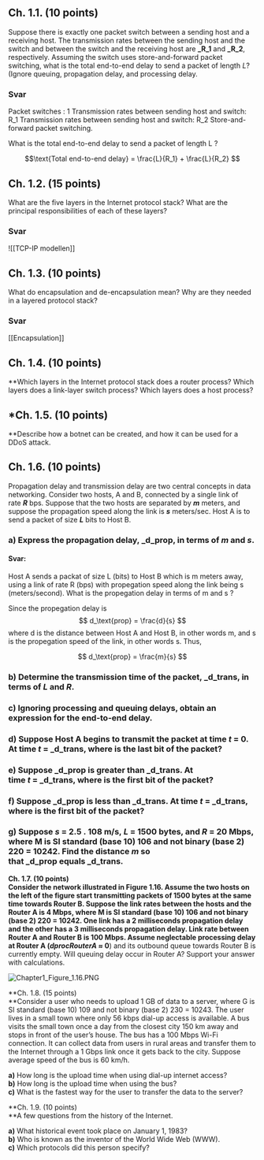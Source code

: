 
## Ch. 1.1. (10 points)  
Suppose there is exactly one packet switch between a sending host and a receiving host. The transmission rates between the sending host and the switch and between the switch and the receiving host are **_R_1** and **_R_2**, respectively. Assuming the switch uses store-and-forward packet switching, what is the total end-to-end delay to send a packet of length _L_? (Ignore queuing, propagation delay, and processing delay.

### Svar
Packet switches : 1
Transmission rates between sending host and switch: R_1
Transmission rates between sending host and switch: R_2
Store-and-forward packet switching. 

What is the total end-to-end delay to send a packet of length L ?

$$\text{Total end-to-end delay} = \frac{L}{R_1} + \frac{L}{R_2}  $$


## Ch. 1.2. (15 points) 
What are the five layers in the Internet protocol stack? What are the principal responsibilities of each of these layers?

### Svar
![[TCP-IP modellen]]

## Ch. 1.3. (10 points)
What do encapsulation and de-encapsulation mean? Why are they needed in a layered protocol stack?

### Svar
[[Encapsulation]]

## Ch. 1.4. (10 points)
**Which layers in the Internet protocol stack does a router process? Which layers does a link-layer switch process? Which layers does a host process?

## *Ch. 1.5. (10 points) 
**Describe how a botnet can be created, and how it can be used for a DDoS attack.

## Ch. 1.6. (10 points)  
Propagation delay and transmission delay are two central concepts in data networking. Consider two hosts, A and B, connected by a single link of rate **_R_** bps. Suppose that the two hosts are separated by **_m_** meters, and suppose the propagation speed along the link is **_s_** meters/sec. Host A is to send a packet of size **_L_** bits to Host B.

### **a)** Express the propagation delay, **_d_prop**, in terms of **_m_** and **_s_**. 

#### Svar:
Host A sends a packat of size L (bits) to Host B which is m meters away, using a link of rate R (bps) with propegation speed along the link being s (meters/second). What is the propegation delay in terms of m and s ? 

Since the propegation delay is $$ d_\text{prop} = \frac{d}{s} $$ where d is the distance between Host A and Host B, in other words m, and s is the propegation speed of the link, in other words s. Thus,

$$ d_\text{prop} = \frac{m}{s} $$

### **b)** Determine the transmission time of the packet, **_d_trans**, in terms of **_L_** and **_R_**.  
### **c)** Ignoring processing and queuing delays, obtain an expression for the end-to-end delay.  
### **d)** Suppose Host A begins to transmit the packet at time **_t_ = 0**. At time **_t_ = _d_trans**, where is the last bit of the packet?  
### **e)** Suppose **_d_prop** is greater than **_d_trans**. At time **_t_ = _d_trans**, where is the first bit of the packet?  
### **f)** Suppose **_d_prop** is less than **_d_trans**. At time **_t_ = _d_trans**, where is the first bit of the packet?  
### **g)** Suppose **_s_** = 2.5 **.** 108 m/s, **_L_** = 1500 bytes, and **_R_** = 20 Mbps, where M is SI standard (base 10) 106 and not binary (base 2) 220 = 10242. Find the distance **_m_** so that **_d_prop** equals **_d_trans**.

**Ch. 1.7. (10 points)  
**Consider the network illustrated in Figure 1.16. Assume the two hosts on the left of the figure start transmitting packets of 1500 bytes at the same time towards Router B. Suppose the link rates between the hosts and the Router A is 4 Mbps, where M is SI standard (base 10) 106 and not binary (base 2) 220 = 10242. One link has a 2 milliseconds propagation delay and the other has a 3 milliseconds propagation delay. Link rate between Router A and Router B is 100 Mbps. Assume neglectable processing delay at Router A (**_dprocRouterA_ ≈ 0**) and its outbound queue towards Router B is currently empty. Will queuing delay occur in Router A? Support your answer with calculations.

![Chapter1_Figure_1.16.PNG](https://files.transtutors.com/book/qimg/a3b868b1-2e82-465e-858e-54da5c20781a.png)

**Ch. 1.8. (15 points)  
**Consider a user who needs to upload 1 GB of data to a server, where G is SI standard (base 10) 109 and not binary (base 2) 230 = 10243. The user lives in a small town where only 56 kbps dial-up access is available. A bus visits the small town once a day from the closest city 150 km away and stops in front of the user’s house. The bus has a 100 Mbps Wi-Fi connection. It can collect data from users in rural areas and transfer them to the Internet through a 1 Gbps link once it gets back to the city. Suppose average speed of the bus is 60 km/h.

**a)** How long is the upload time when using dial-up internet access?  
**b)** How long is the upload time when using the bus?  
**c)** What is the fastest way for the user to transfer the data to the server?

**Ch. 1.9. (10 points)  
**A few questions from the history of the Internet.

**a)** What historical event took place on January 1, 1983?  
**b)** Who is known as the inventor of the World Wide Web (WWW).  
**c)** Which protocols did this person specify?
